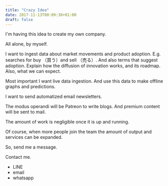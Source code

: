 ```yaml
---
title: "Crazy Idea"
date: 2017-11-13T00:09:38+01:00
draft: false
---
```


I'm having this idea to create my own company.

All alone, by myself.

I want to ingest data about market movements and product adoption.
E.g. searches for buy （買う）and sell （売る）. And also terms that suggest adoption.
Explain how the diffusion of innovation works, and its roadmap.
Also, what we can expect.

Most important I want live data ingestion. And use this data to make offline graphs and predictions.

I want to send automatized email newsletters.

The modus operandi will be Patreon to write blogs.
And premium content will be sent to mail.

The amount of work is negligible once it is up and running.

Of course, when more people join the team the amount of output and services can be expanded.

So, send me a message.

Contact me.
* LINE
* email
* whatsapp
